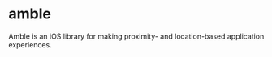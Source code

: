 amble
=====

Amble is an iOS library for making proximity- and location-based application experiences.
